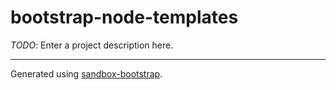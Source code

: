 # bootstrap-node-templates
*TODO*: Enter a project description here.

---
Generated using [sandbox-bootstrap](https://github.com/thrashplay/sandbox-bootstrap).